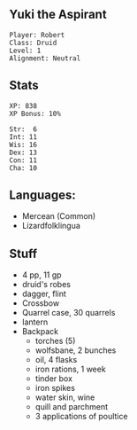 
## Yuki the Aspirant

    Player: Robert
    Class: Druid
    Level: 1
    Alignment: Neutral

## Stats

    XP: 838
    XP Bonus: 10%

    Str:  6
    Int: 11
    Wis: 16
    Dex: 13
    Con: 11
    Cha: 10

## Languages:

- Mercean (Common)
- Lizardfolklingua

## Stuff

* 4 pp, 11 gp
* druid's robes
* dagger, flint
* Crossbow
* Quarrel case, 30 quarrels
* lantern
* Backpack
  * torches (5)
  * wolfsbane, 2 bunches
  * oil, 4 flasks
  * iron rations, 1 week
  * tinder box
  * iron spikes
  * water skin, wine
  * quill and parchment
  * 3 applications of poultice
